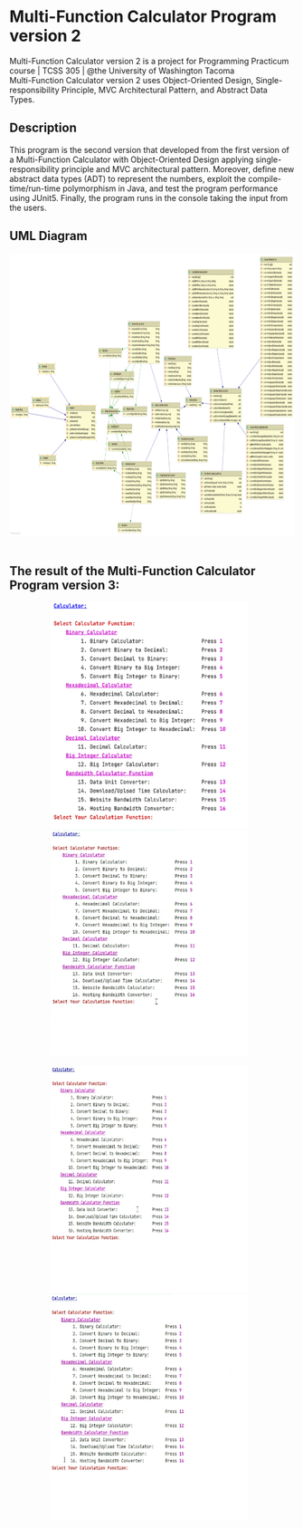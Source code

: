 # Multi-Function Calculator Program version 2 
Multi-Function Calculator version 2 is a project for Programming Practicum course | TCSS 305 | @the University of Washington Tacoma
<br/>
Multi-Function Calculator version 2 uses Object-Oriented Design, Single-responsibility Principle, MVC Architectural Pattern, and Abstract Data Types.

## Description
This program is the second version that developed from the first version of a Multi-Function Calculator with 
Object-Oriented Design applying single-responsibility principle and MVC architectural pattern. 
Moreover, define new abstract data types (ADT) to represent the numbers, exploit the compile-time/run-time polymorphism in Java, 
and test the program performance using JUnit5. 
Finally, the program runs in the console taking the input from the users.

## UML Diagram
<p align="center">
<img src="https://github.com/A-Kannika/v1/blob/main/images/UML/UML_cal2_okay.png?raw=true" width="700" height="500"/>&nbsp;&nbsp;
</p>

## The result of the Multi-Function Calculator Program version 3: 

<p align="center">
<img src="https://github.com/A-Kannika/v1/blob/main/images/cover/cal2_cover.png?raw=true" width="350" height="400"/>&nbsp;&nbsp;
<img src="https://github.com/A-Kannika/v1/blob/main/images/Image/calv2/calv2-1.gif?raw=true" width="350" height="400"/>&nbsp;&nbsp;
</p>

<p align="center">
<img src="https://github.com/A-Kannika/v1/blob/main/images/Image/calv2/calv2-2.gif?raw=true" width="350" height="400"/>&nbsp;&nbsp;
<img src="https://github.com/A-Kannika/v1/blob/main/images/Image/calv2/calv2-3.gif?raw=true" width="350" height="400"/>&nbsp;&nbsp;
</p>
